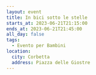 ```yaml
---
layout: event
title: In bici sotto le stelle
starts_at: 2023-06-21T21:15:00
ends_at: 2023-06-21T21:45:00
all_day: false
tags:
  - Evento per Bambini
location:
  city: Corbetta
  address: Piazza delle Giostre
---
```

